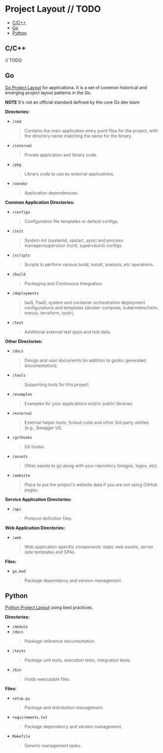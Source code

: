 # Project Layout // TODO

- [C/C++](#cc)
- [Go](#go)
- [Python](#python)

## C/C++

// TODO

## Go

[Go Project Layout](https://github.com/golang-standards/project-layout) for applicationa. It is a set of common historical and emerging project layout patterns in the Go.

**NOTE** It's not an official standard defined by the core Go dev team

**Directories:**

- `/cmd`
  > Contains the main application entry point files for the project, with the directory name matching the name for the binary.
- `/internal`
  > Private application and library code.
- `/pkg`
  > Library code to use by external applications.
- `/vendor`
  > Application dependencies.

**Common Application Directories:**

- `/configs`
  > Configuration file templates or default configs.
- `/init`
  > System init (systemd, upstart, sysv) and process manager/supervisor (runit, supervisord) configs.
- `/scripts`
  > Scripts to perform various build, install, analysis, etc operations.
- `/build`
  > Packaging and Continuous Integration.
- `/deployments`
  > IaaS, PaaS, system and container orchestration deployment configurations and templates (docker-compose, kubernetes/helm, mesos, terraform, bosh).
- `/test`
  > Additional external test apps and test data.

**Other Directories:**

- `/docs`
  > Design and user documents (in addition to godoc generated documentation).
- `/tools`
  > Supporting tools for this project.
- `/examples`
  > Examples for your applications and/or public libraries.
- `/external`
  > External helper tools, forked code and other 3rd party utilities (e.g., Swagger UI).
- `/githooks`
  > Git hooks.
- `/assets`
  > Other assets to go along with your repository (images, logos, etc).
- `/website`
  > Place to put the project's website data if you are not using GitHub pages.

**Service Application Directories:**

- `/api`
  > Protocol definition files.

**Web Application Directories:**

- `/web`
  > Web application specific components: static web assets, server side templates and SPAs.

**Files:**

- `go.mod`
  > Package dependency and version management.

## Python

[Python Project Layout](https://github.com/johnthagen/python-blueprint) using best practices.

**Directories:**

- `/module`
- `/docs`
  > Package reference documentation.
- `/tests`
  > Package unit tests, execution tests, integration tests.
- `/bin`
  > Holds executable files.

**Files:**

- `setup.py`
  > Package and distribution management.
- `requirements.txt`
  > Package dependency and version management.
- `Makefile`
  > Generic management tasks.
